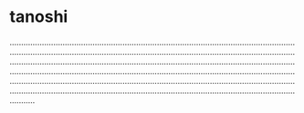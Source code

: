 # tanoshi
...................................................................................................................................................................................................................................................................................................................................................................................................................................................................................................................................................................................................................................................................................................................................................................................